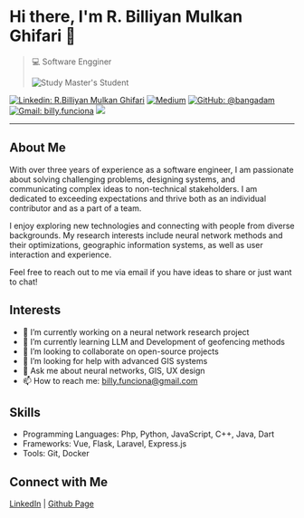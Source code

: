 # Hi there, I'm R. Billiyan Mulkan Ghifari 👋

>  💻 Software Engginer
> 
>  ![Study](https://img.shields.io/badge/Study-Computer%20Science-blue?style=flat-square&logo=google-scholar&link=https://www.researchgate.net/profile/R-Billiyan-Ghifari) Master's Student

[![Linkedin: R.Billiyan Mulkan Ghifari](https://img.shields.io/badge/-R.Billiyan%20Mulkan%20Ghifari-blue?style=flat-square&logo=Linkedin&logoColor=white&link=https://www.linkedin.com/in/r-billiyan-mulkan-ghifari/)](https://www.linkedin.com/in/r-billiyan-mulkan-ghifari/)
[![Medium](https://img.shields.io/badge/Medium-12100E?style=for-the-badge&logo=medium&logoColor=white)](https://medium.com/@ybiill)
[![GitHub: @bangadam](https://img.shields.io/github/followers/ybiill?label=follow&style=social)](https://github.com/ybiill)
[![Gmail: billy.funciona](https://img.shields.io/badge/Gmail-ybiill.dev-red)](mailto:billy.funciona@gmail.com)
![](https://komarev.com/ghpvc/?username=ybiill)

---

## About Me
With over three years of experience as a software engineer, I am passionate about solving challenging problems, designing systems, and communicating complex ideas to non-technical stakeholders. I am dedicated to exceeding expectations and thrive both as an individual contributor and as a part of a team.

I enjoy exploring new technologies and connecting with people from diverse backgrounds. My research interests include neural network methods and their optimizations, geographic information systems, as well as user interaction and experience.

Feel free to reach out to me via email if you have ideas to share or just want to chat!


## Interests
- 🔭 I’m currently working on a neural network research project
- 🌱 I’m currently learning LLM and Development of geofencing methods
- 👯 I’m looking to collaborate on open-source projects
- 🤔 I’m looking for help with advanced GIS systems
- 💬 Ask me about neural networks, GIS, UX design
- 📫 How to reach me: billy.funciona@gmail.com

## Skills
- Programming Languages: Php, Python, JavaScript, C++, Java, Dart
- Frameworks: Vue, Flask, Laravel, Express.js 
- Tools: Git, Docker

## Connect with Me
[LinkedIn](https://www.linkedin.com/in/r-billiyan-mulkan-ghifari/) | [Github Page](https://billy-ghifari.github.io/)
